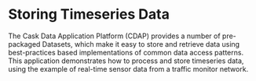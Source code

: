 Storing Timeseries Data
=======================

The Cask Data Application Platform (CDAP) provides a number of pre-packaged Datasets, which make
it easy to store and retrieve data using best-practices based implementations of common data
access patterns.  This application demonstrates how to process and store timeseries data, using
the example of real-time sensor data from a traffic monitor network.
